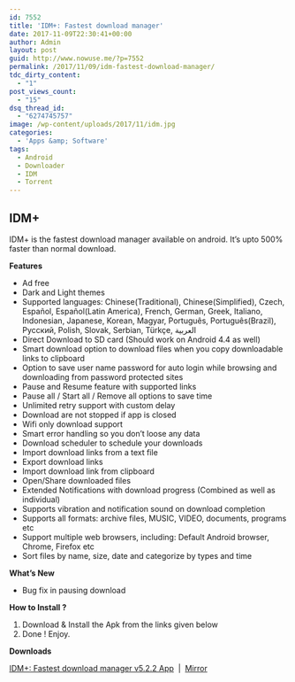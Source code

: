 ```yaml
---
id: 7552
title: 'IDM+: Fastest download manager'
date: 2017-11-09T22:30:41+00:00
author: Admin
layout: post
guid: http://www.nowuse.me/?p=7552
permalink: /2017/11/09/idm-fastest-download-manager/
tdc_dirty_content:
  - "1"
post_views_count:
  - "15"
dsq_thread_id:
  - "6274745757"
image: /wp-content/uploads/2017/11/idm.jpg
categories:
  - 'Apps &amp; Software'
tags:
  - Android
  - Downloader
  - IDM
  - Torrent
---
```

<h2><strong>IDM+</strong></h2>
IDM+ is the fastest download manager available on android. It’s upto 500% faster than normal download.

<b>Features</b>
<ul>
 	<li>Ad free</li>
 	<li>Dark and Light themes</li>
 	<li>Supported languages: Chinese(Traditional), Chinese(Simplified), Czech, Español, Español(Latin America), French, German, Greek, Italiano, Indonesian, Japanese, Korean, Magyar, Português, Português(Brazil), Русский, Polish, Slovak, Serbian, Türkçe, العربية</li>
 	<li>Direct Download to SD card (Should work on Android 4.4 as well)</li>
 	<li>Smart download option to download files when you copy downloadable links to clipboard</li>
 	<li>Option to save user name password for auto login while browsing and downloading from password protected sites</li>
 	<li>Pause and Resume feature with supported links</li>
 	<li>Pause all / Start all / Remove all options to save time</li>
 	<li>Unlimited retry support with custom delay</li>
 	<li>Download are not stopped if app is closed</li>
 	<li>Wifi only download support</li>
 	<li>Smart error handling so you don’t loose any data</li>
 	<li>Download scheduler to schedule your downloads</li>
 	<li>Import download links from a text file</li>
 	<li>Export download links</li>
 	<li>Import download link from clipboard</li>
 	<li>Open/Share downloaded files</li>
 	<li>Extended Notifications with download progress (Combined as well as individual)</li>
 	<li>Supports vibration and notification sound on download completion</li>
 	<li>Supports all formats: archive files, MUSIC, VIDEO, documents, programs etc</li>
 	<li>Support multiple web browsers, including: Default Android browser, Chrome, Firefox etc</li>
 	<li>Sort files by name, size, date and categorize by types and time</li>
</ul>
<p class="heading"><strong>What’s New</strong></p>

<ul>
 	<li>Bug fix in pausing download</li>
</ul>
<strong>How to Install ?</strong>
<ol>
 	<li>Download &amp; Install the Apk from the links given below</li>
 	<li>Done ! Enjoy.</li>
</ol>
<strong>Downloads</strong>

<a href="http://snowfiles.com/034eslnyb6po" target="_blank" rel="noopener">IDM+: Fastest download manager v5.2.2 App</a>  |  <a href="https://uplod.cc/5f58np5k3eqr" target="_blank" rel="noopener">Mirror</a>